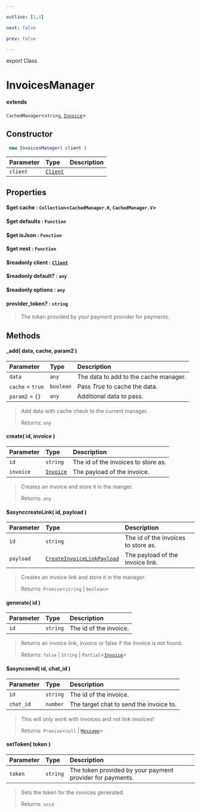 ```yaml
---

outline: [1,4]

next: false

prev: false

---
```


export Class
# InvoicesManager
#### extends
 `CachedManager`<`string`, [`Invoice`](./Invoice.md)>

## Constructor
```ts
 new InvoicesManager( client )
 ```
| Parameter | Type | Description |
| :--- | :--- | :--- |
| `client` | [`Client`](./Client.md) | |

## Properties

#### $get cache : `Collection`<`CachedManager.K`, `CachedManager.V`>

#### $get defaults : `Function`

#### $get isJson : `Function`

#### $get nest : `Function`

#### $readonly client : [`Client`](./Client.md)

#### $readonly default? : `any`

#### $readonly options : `any`

#### provider_token? : `string`
 > The token provided by your payment provider for payments.

## Methods

#### _add( data, cache, param2 )
| Parameter | Type | Description |
| :--- | :--- | :--- |
| `data` | `any` | The data to add to the cache manager. |
| `cache` = `true` | `boolean` | Pass *True* to cache the data. |
| `param2` = `{}` | `any` | Additional data to pass. |
> Add data with cache check to the current manager.
> 
> Returns: `any`

#### create( id, invoice )
| Parameter | Type | Description |
| :--- | :--- | :--- |
| `id` | `string` | The id of the invoices to store as. |
| `invoice` | [`Invoice`](./Invoice.md) | The payload of the invoice. |
> Creates an invoice and store it in the manger.
> 
> Returns: `any`

#### $asynccreateLink( id, payload )
| Parameter | Type | Description |
| :--- | :--- | :--- |
| `id` | `string` | The id of the invoices to store as. |
| `payload` | [`CreateInvoiceLinkPayload`](../interfaces/CreateInvoiceLinkPayload.md) | The payload of the invoice link. |
> Creates an invoice link and store it in the manager.
> 
> Returns: `Promise`<`string` \| `boolean`>

#### generate( id )
| Parameter | Type | Description |
| :--- | :--- | :--- |
| `id` | `string` | The id of the invoice. |
> Returns an invoice link, invoice or false if the invoice is not found.
> 
> Returns: `false` \| `String` \| `Partial`<[`Invoice`](./Invoice.md)>

#### $asyncsend( id, chat_id )
| Parameter | Type | Description |
| :--- | :--- | :--- |
| `id` | `string` | The id of the invoice. |
| `chat_id` | `number` | The target chat to send the invoice to. |
> This will only work with invoices and not link invoices!
> 
> Returns: `Promise`<`null` \| [`Message`](./Message.md)>

#### setToken( token )
| Parameter | Type | Description |
| :--- | :--- | :--- |
| `token` | `string` | The token provided by your payment provider for payments. |
> Sets the token for the invoices generated.
> 
> Returns: `void`
